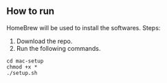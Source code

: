 ## How to run

HomeBrew will be used to install the softwares.
Steps:
1. Download the repo.
2. Run the following commands.
```
cd mac-setup
chmod +x *
./setup.sh
```

